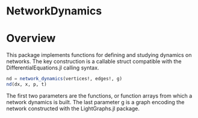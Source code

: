# NetworkDynamics

# Overview

This package implements functions for defining and studying dynamics on networks.
The key construction is a callable struct compatible with the
DifferentialEquations.jl calling syntax.

```julia
nd = network_dynamics(vertices!, edges!, g)
nd(dx, x, p, t)
```

The first two parameters are the functions, or function arrays from which a network dynamics is
built. The last parameter g is a graph encoding the network constructed with
the LightGraphs.jl package.
